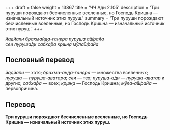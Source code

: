 +++
draft = false
weight = 13867
title = 'ЧЧ Ади 2.105'
description = 'Три пуруши порождают бесчисленные вселенные, но Господь Кришна — изначальный источник этих пуруш.'
summary = 'Три пуруши порождают бесчисленные вселенные, но Господь Кришна — изначальный источник этих пуруш.'
+++

_йадйапи брахма̄н̣д̣а-ган̣ера пуруша а̄ш́райа  
сеи пуруша̄ди сабха̄ра кр̣шн̣а мӯла̄ш́райа_

## Пословный перевод

_йадйапи_ — хотя; _брахма_\-_ан̣д̣а_\-_ган̣ера_ — множества вселенных; _пуруша_ — _пуруша-аватара_; _сеи_ — тех; _пуруша_\-_а̄ди_ — _пуруша-аватар_ и других; _сабха̄ра_ — всех; _кр̣шн̣а_ — Господь Кришна; _мӯла_\-_а̄ш́райа_ — первопричина.

## Перевод

**Три пуруши порождают бесчисленные вселенные, но Господь Кришна — изначальный источник этих пуруш.**
